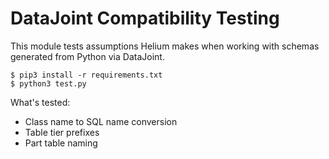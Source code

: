 # DataJoint Compatibility Testing

This module tests assumptions Helium makes when working with schemas generated from Python via DataJoint.

```
$ pip3 install -r requirements.txt
$ python3 test.py
```

What's tested:

 - Class name to SQL name conversion
 - Table tier prefixes
 - Part table naming
